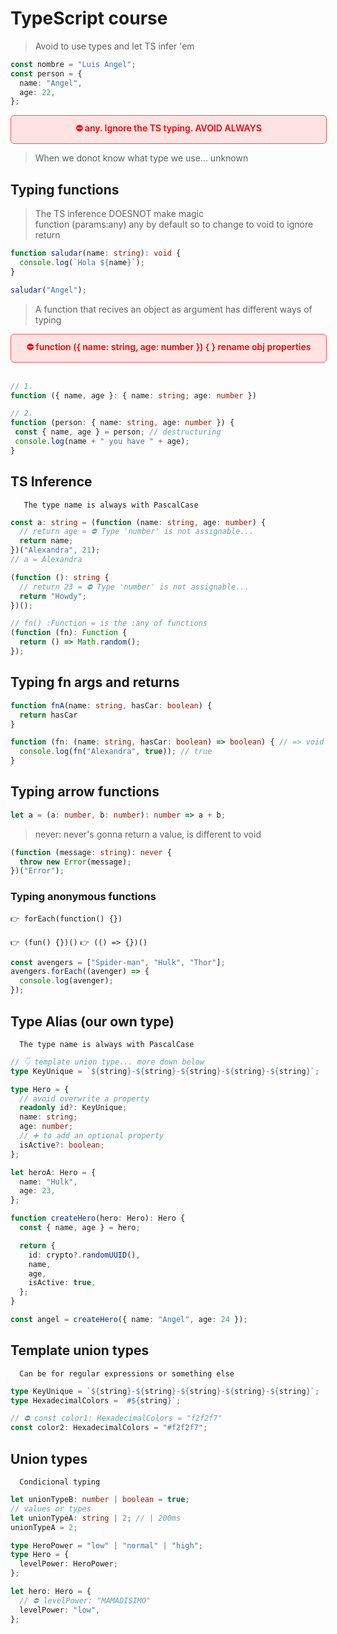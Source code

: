 # TypeScript course

> Avoid to use types and let TS infer 'em

```ts
const nombre = "Luis Angel";
const person = {
  name: "Angel",
  age: 22,
};
```

<div style="height:44px; width: 100%; background: #ffe3e3; border: 1px solid #fa5252; border-radius: 6px; display: flex; align-items: center; justify-content: center; color: red; font-weight: 600;">
⛔ any. Ignore the TS typing. AVOID ALWAYS
</div>

> When we donot know what type we use... unknown

## Typing functions

> The TS inference DOESNOT make magic  
> function (params:any) any by default so to change to void to ignore return

```ts
function saludar(name: string): void {
  console.log(`Hola ${name}`);
}

saludar("Angel");
```

> A function that recives an object as argument has different ways of typing

<div style="height:44px; width: 100%; background: #ffe3e3; border: 1px solid #fa5252; border-radius: 6px; display: flex; align-items: center; justify-content: center; color: red; font-weight: 600;">
⛔ function ({ name: string, age: number }) { } rename obj properties
</div><br>

```ts
// 1.
function ({ name, age }: { name: string; age: number })

// 2.
function (person: { name: string, age: number }) {
 const { name, age } = person; // destructuring
 console.log(name + " you have " + age);
}
```

## TS Inference

       The type name is always with PascalCase

```ts
const a: string = (function (name: string, age: number) {
  // return age = ⛔ Type 'number' is not assignable...
  return name;
})("Alexandra", 21);
// a = Alexandra

(function (): string {
  // return 23 = ⛔ Type 'number' is not assignable...
  return "Howdy";
})();

// fn() :Function = is the :any of functions
(function (fn): Function {
  return () => Math.random();
});
```

## Typing fn args and returns

```ts
function fnA(name: string, hasCar: boolean) {
  return hasCar
}

function (fn: (name: string, hasCar: boolean) => boolean) { // => void ✅
  console.log(fn("Alexandra", true)); // true
}
```

## Typing arrow functions

```ts
let a = (a: number, b: number): number => a + b;
```

> never: never's gonna return a value, is different to void

```ts
(function (message: string): never {
  throw new Error(message);
})("Error");
```

### Typing anonymous functions

`👉 forEach(function() {})`<br><br>
`👉 (fun() {})()`
`👉 (() => {})()`

```ts
const avengers = ["Spider-man", "Hulk", "Thor"];
avengers.forEach((avenger) => {
  console.log(avenger);
});
```

## Type Alias (our own type)

      The type name is always with PascalCase

```ts
// 👇 template union type... more down below
type KeyUnique = `${string}-${string}-${string}-${string}-${string}`;

type Hero = {
  // avoid overwrite a property
  readonly id?: KeyUnique;
  name: string;
  age: number;
  // ➕ to add an optional property
  isActive?: boolean;
};

let heroA: Hero = {
  name: "Hulk",
  age: 23,
};

function createHero(hero: Hero): Hero {
  const { name, age } = hero;

  return {
    id: crypto?.randomUUID(),
    name,
    age,
    isActive: true,
  };
}

const angel = createHero({ name: "Angel", age: 24 });
```

## Template union types

      Can be for regular expressions or something else

```ts
type KeyUnique = `${string}-${string}-${string}-${string}-${string}`;
type HexadecimalColors = `#${string}`;

// ⛔ const color1: HexadecimalColors = "f2f2f7"
const color2: HexadecimalColors = "#f2f2f7";
```

## Union types

      Condicional typing

```ts
let unionTypeB: number | boolean = true;
// values or types
let unionTypeA: string | 2; // | 200ms
unionTypeA = 2;

type HeroPower = "low" | "normal" | "high";
type Hero = {
  levelPower: HeroPower;
};

let hero: Hero = {
  // ⛔ levelPower: "MAMADISIMO"
  levelPower: "low",
};
```
